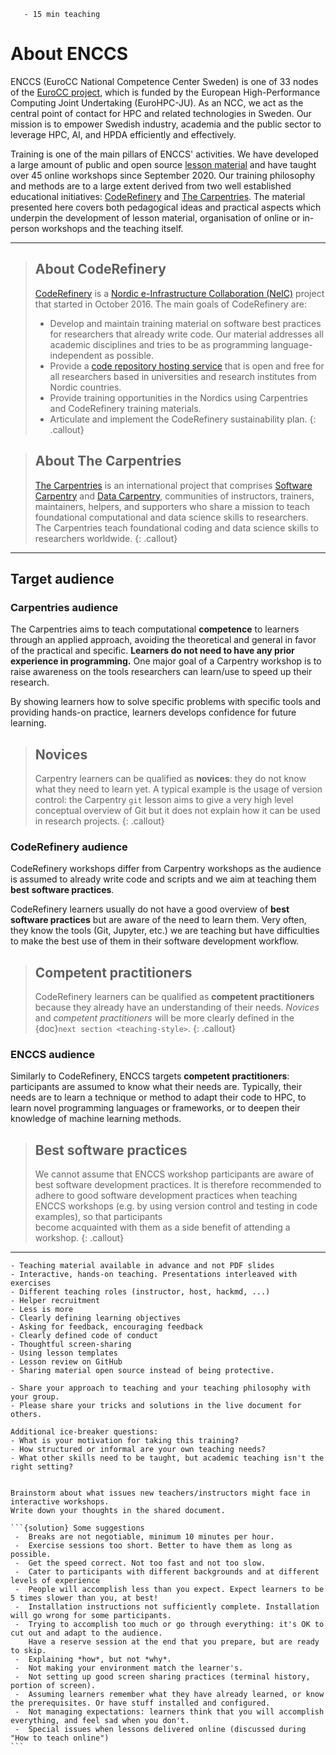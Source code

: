 ```{instructor-note}
   - 15 min teaching
```   

# About ENCCS

ENCCS (EuroCC National Competence Center Sweden) is one of 33 
nodes of the [EuroCC project](https://www.eurocc-access.eu/), which is funded by the 
European High-Performance Computing Joint Undertaking (EuroHPC-JU). As an NCC, we act as the central point of contact for HPC and related technologies in Sweden.
Our mission is to empower Swedish industry, academia and the public sector to leverage HPC, AI, and HPDA efficiently and effectively. 

Training is one of the main pillars of ENCCS' activities. We have developed a large amount of 
public and open source [lesson material](https://enccs.se/lessons/) and have taught over 45 
online workshops since September 2020. 
Our training philosophy and methods are to a large extent derived from two well established 
educational initiatives: [CodeRefinery](https://coderefinery.org/) and [The Carpentries](https://carpentries.org/). The material presented here covers both pedagogical ideas and practical 
aspects which underpin the development of lesson material, organisation of online or in-person 
workshops and the teaching itself.




---

> ## About CodeRefinery
>
> [CodeRefinery](https://coderefinery.org/) is a [Nordic e-Infrastructure Collaboration (NeIC)](https://neic.no/) project that started in October 2016.
> The main goals of CodeRefinery are:
> - Develop and maintain training material on software best practices for researchers that already write code. Our material addresses all academic disciplines and tries to be as programming language-independent as possible.
> - Provide a [code repository hosting service](https://coderefinery.org/repository/) that is open and free for all researchers based in universities and research institutes from Nordic countries.
> - Provide training opportunities in the Nordics using Carpentries and CodeRefinery training materials.
> - Articulate and implement the CodeRefinery sustainability plan.
{: .callout}

> ## About The Carpentries
> 
> [The Carpentries](https://carpentries.org/) is an international project that comprises [Software Carpentry](https://software-carpentry.org/) and [Data Carpentry](https://datacarpentry.org/), 
> communities of instructors, trainers, maintainers, helpers, and supporters who share a mission to 
> teach foundational computational and data science skills to researchers. The Carpentries teach 
> foundational coding and data science skills to researchers worldwide.
{: .callout}


---

## Target audience

### Carpentries audience


The Carpentries aims to teach computational **competence** to learners through an applied approach, avoiding the theoretical and general in favor of the practical and specific.
**Learners do not need to have any prior experience in programming.**  One major goal of a Carpentry workshop is to raise awareness on the tools researchers can learn/use to speed up their research.

By showing learners how to solve specific problems with specific tools and providing hands-on practice, learners develops confidence for future learning.

> ## Novices
> Carpentry learners can be qualified as **novices**: they do not know what they need to learn yet. A typical example is the usage of version control: the Carpentry `git` lesson aims to give a very high level conceptual overview of Git but it does not explain how it can be used in research projects.
{: .callout}


### CodeRefinery audience

CodeRefinery workshops differ from Carpentry workshops as the audience is assumed to already write code and scripts and we aim at teaching them **best software practices**.

CodeRefinery learners usually do not have a good overview of **best software practices** but are aware of the need to learn them. Very often, they know the tools (Git, Jupyter, etc.) we are teaching but have difficulties to make the best use of them in their software development workflow.

> ## Competent practitioners
> CodeRefinery learners can be qualified as **competent practitioners** because they already have an understanding of their needs.
> *Novices* and *competent practitioners* will be more clearly defined in the {doc}`next section <teaching-style>`.
{: .callout}


### ENCCS audience

Similarly to CodeRefinery, ENCCS targets **competent practitioners**: participants are assumed 
to know what their needs are. Typically, their needs are to learn a technique or method to adapt 
their code to HPC, to learn novel programming languages or frameworks, or to deepen their knowledge 
of machine learning methods.

> ## Best software practices
> We cannot assume that ENCCS workshop participants are aware of best software development 
> practices. It is therefore recommended to adhere to good software development practices when teaching ENCCS workshops 
> (e.g. by using version control and testing in code examples), so that participants  
> become acquainted with them as a side benefit of attending a workshop.
{: .callout}


---


```{discussion} What we do differently?
- Teaching material available in advance and not PDF slides
- Interactive, hands-on teaching. Presentations interleaved with exercises
- Different teaching roles (instructor, host, hackmd, ...)
- Helper recruitment 
- Less is more
- Clearly defining learning objectives
- Asking for feedback, encouraging feedback
- Clearly defined code of conduct
- Thoughtful screen-sharing
- Using lesson templates
- Lesson review on GitHub
- Sharing material open source instead of being protective.
```

```{challenge} Ice-breaker in groups (10 minutes)
- Share your approach to teaching and your teaching philosophy with your group.
- Please share your tricks and solutions in the live document for others.

Additional ice-breaker questions:
- What is your motivation for taking this training?
- How structured or informal are your own teaching needs?
- What other skills need to be taught, but academic teaching isn't the right setting?
```

````{challenge} What are the top issues new instructors face? (10 minutes)

Brainstorm about what issues new teachers/instructors might face in interactive workshops.
Write down your thoughts in the shared document.
 
```{solution} Some suggestions
 -  Breaks are not negotiable, minimum 10 minutes per hour.
 -  Exercise sessions too short. Better to have them as long as possible.
 -  Get the speed correct. Not too fast and not too slow. 
 -  Cater to participants with different backgrounds and at different levels of experience
 -  People will accomplish less than you expect. Expect learners to be 5 times slower than you, at best!
 -  Installation instructions not sufficiently complete. Installation will go wrong for some participants.
 -  Trying to accomplish too much or go through everything: it's OK to cut out and adapt to the audience. 
    Have a reserve session at the end that you prepare, but are ready to skip.
 -  Explaining *how*, but not *why*.
 -  Not making your environment match the learner's.
 -  Not setting up good screen sharing practices (terminal history, portion of screen).
 -  Assuming learners remember what they have already learned, or know the prerequisites. Or have stuff installed and configured.
 -  Not managing expectations: learners think that you will accomplish everything, and feel sad when you don't.
 -  Special issues when lessons delivered online (discussed during "How to teach online")
```
````
